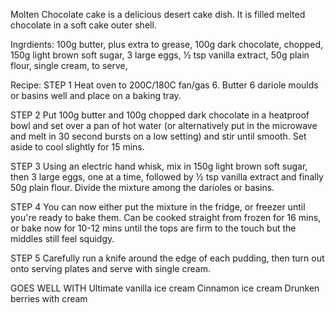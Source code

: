 
Molten Chocolate cake is a delicious desert cake dish. 
It is filled melted chocolate in a soft cake outer shell.

Ingrdients:
100g butter, plus extra to grease,
100g dark chocolate, chopped,
150g light brown soft sugar,
3 large eggs,
½ tsp vanilla extract,
50g plain flour,
single cream, to serve,

Recipe:
STEP 1
Heat oven to 200C/180C fan/gas 6. Butter 6 dariole moulds or basins well and place on a baking tray.

STEP 2
Put 100g butter and 100g chopped dark chocolate in a heatproof bowl and set over a pan of hot water (or alternatively put in the microwave and melt in 30 second bursts on a low setting) and stir until smooth. Set aside to cool slightly for 15 mins.

STEP 3
Using an electric hand whisk, mix in 150g light brown soft sugar, then 3 large eggs, one at a time, followed by ½ tsp vanilla extract and finally 50g plain flour. Divide the mixture among the darioles or basins.

STEP 4
You can now either put the mixture in the fridge, or freezer until you're ready to bake them. Can be cooked straight from frozen for 16 mins, or bake now for 10-12 mins until the tops are firm to the touch but the middles still feel squidgy.

STEP 5
Carefully run a knife around the edge of each pudding, then turn out onto serving plates and serve with single cream.

GOES WELL WITH
Ultimate vanilla ice cream
Cinnamon ice cream
Drunken berries with cream

